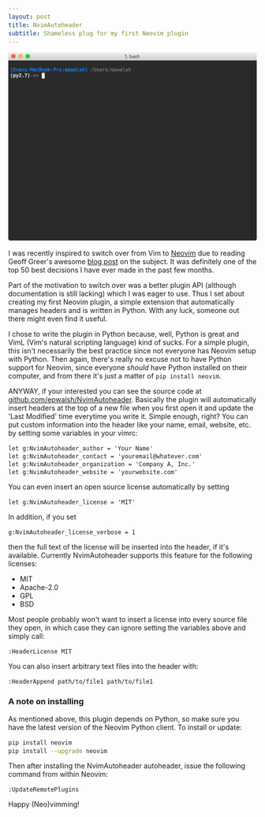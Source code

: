 ```yaml
---
layout: post
title: NvimAutoheader
subtitle: Shameless plug for my first Neovim plugin
---
```


![](/img/posts/2016-06-22/NvimAutoheader_main.gif)

I was recently inspired to switch over from Vim to [Neovim](https://neovim.io/) due to reading
Geoff Greer's awesome [blog post](http://geoff.greer.fm/2015/01/15/why-neovim-is-better-than-vim/) on the subject.
It was definitely one of the top 50 best decisions I have ever made in the past few months.

Part of the motivation to switch over was a better plugin API (although documentation is still lacking) which
I was eager to use. Thus I set about creating my first Neovim plugin, a simple extension
that automatically manages headers and is written in Python. With any luck, someone out there might even find it useful.

I chose to write the plugin in Python because, well, Python is great and VimL (Vim's natural scripting language) kind of sucks.
For a simple plugin, this isn't necessarily the best practice since not everyone has Neovim setup with Python.
Then again, there's really no excuse not to have Python support for Neovim, since everyone *should* have Python
installed on their computer, and from there it's just a matter of 
```pip install neovim```.

ANYWAY, if your interested you can see the source code at [github.com/epwalsh/NvimAutoheader](https://github.com/epwalsh/NvimAutoheader).
Basically the plugin will automatically insert headers at the top of a new file when you first open it and update
the 'Last Modified' time everytime you write it. Simple enough, right? You can put custom information
into the header like your name, email, website, etc. by setting some variables in your vimrc:

```vim
let g:NvimAutoheader_author = 'Your Name'
let g:NvimAutoheader_contact = 'youremail@whatever.com'
let g:NvimAutoheader_organization = 'Company A, Inc.'
let g:NvimAutoheader_website = 'yourwebsite.com'
```

You can even insert an open source license automatically by setting 

```vim
let g:NvimAutoheader_license = 'MIT'
```

In addition, if you set 

```vim
g:NvimAutoheader_license_verbose = 1
```
then the full text of the license will be inserted into the header, if it's available.
Currently NvimAutoheader supports this feature for the following licenses:

- MIT
- Apache-2.0
- GPL
- BSD

Most people probably won't want to insert a license into every source file they open,
in which case they can ignore setting the variables above and simply call:

```vim
:HeaderLicense MIT
```

You can also insert arbitrary text files into the header with:

```vim
:HeaderAppend path/to/file1 path/to/file1
```

### A note on installing

As mentioned above, this plugin depends on Python, so make sure you have the latest version
of the Neovim Python client. To install or update:

```bash
pip install neovim
pip install --upgrade neovim
```

Then after installing the NvimAutoheader autoheader, issue the following command from within Neovim:

```vim
:UpdateRemotePlugins
```

Happy (Neo)vimming!
